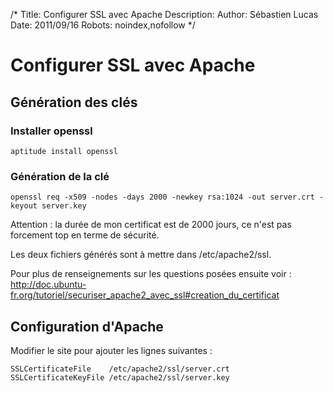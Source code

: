 /*
Title: Configurer SSL avec Apache
Description: 
Author: Sébastien Lucas
Date: 2011/09/16
Robots: noindex,nofollow
*/
# Configurer SSL avec Apache

## Génération des clés
### Installer openssl

	
	aptitude install openssl

### Génération de la clé

	
	openssl req -x509 -nodes -days 2000 -newkey rsa:1024 -out server.crt -keyout server.key

Attention : la durée de mon certificat est de 2000 jours, ce n'est pas forcement top en terme de sécurité.

Les deux fichiers générés sont à mettre dans /etc/apache2/ssl.

Pour plus de renseignements sur les questions posées ensuite voir : http://doc.ubuntu-fr.org/tutoriel/securiser_apache2_avec_ssl#creation_du_certificat
## Configuration d'Apache

Modifier le site pour ajouter les lignes suivantes :

	
	SSLCertificateFile    /etc/apache2/ssl/server.crt
	SSLCertificateKeyFile /etc/apache2/ssl/server.key






